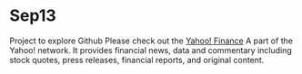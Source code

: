 # Sep13
Project to explore Github
Please check out the [Yahoo! Finance](https://sg.finance.yahoo.com/)
A part of the Yahoo! network. It provides financial news, data and commentary including stock quotes, press releases, financial reports, and original content. 
